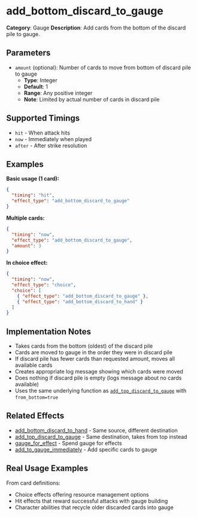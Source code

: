 # add_bottom_discard_to_gauge

**Category**: Gauge
**Description**: Add cards from the bottom of the discard pile to gauge.

## Parameters

- `amount` (optional): Number of cards to move from bottom of discard pile to gauge
  - **Type**: Integer
  - **Default**: 1
  - **Range**: Any positive integer
  - **Note**: Limited by actual number of cards in discard pile

## Supported Timings

- `hit` - When attack hits
- `now` - Immediately when played
- `after` - After strike resolution

## Examples

**Basic usage (1 card):**
```json
{
  "timing": "hit",
  "effect_type": "add_bottom_discard_to_gauge"
}
```

**Multiple cards:**
```json
{
  "timing": "now",
  "effect_type": "add_bottom_discard_to_gauge",
  "amount": 3
}
```

**In choice effect:**
```json
{
  "timing": "now",
  "effect_type": "choice",
  "choice": [
    { "effect_type": "add_bottom_discard_to_gauge" },
    { "effect_type": "add_bottom_discard_to_hand" }
  ]
}
```

## Implementation Notes

- Takes cards from the bottom (oldest) of the discard pile
- Cards are moved to gauge in the order they were in discard pile
- If discard pile has fewer cards than requested amount, moves all available cards
- Creates appropriate log message showing which cards were moved
- Does nothing if discard pile is empty (logs message about no cards available)
- Uses the same underlying function as [`add_top_discard_to_gauge`](add_top_discard_to_gauge.md) with `from_bottom=true`

## Related Effects

- [add_bottom_discard_to_hand](add_bottom_discard_to_hand.md) - Same source, different destination
- [add_top_discard_to_gauge](add_top_discard_to_gauge.md) - Same destination, takes from top instead
- [gauge_for_effect](gauge_for_effect.md) - Spend gauge for effects
- [add_to_gauge_immediately](add_to_gauge_immediately.md) - Add specific cards to gauge

## Real Usage Examples

From card definitions:
- Choice effects offering resource management options
- Hit effects that reward successful attacks with gauge building
- Character abilities that recycle older discarded cards into gauge